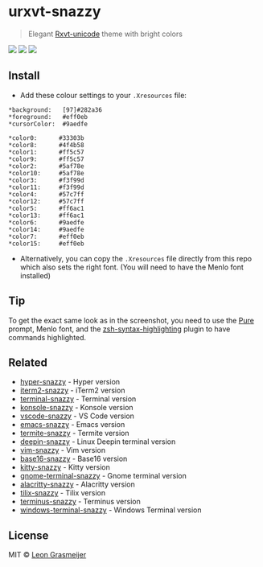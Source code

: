 # urxvt-snazzy

> Elegant [Rxvt-unicode](https://en.wikipedia.org/wiki/Rxvt-unicode) theme with bright colors

![](Screenshot.png)
![](Screenshot2.png)
![](Screenshot3.png)

## Install

- Add these colour settings to your `.Xresources` file:
```
*background:   [97]#282a36
*foreground:   #eff0eb
*cursorColor:  #9aedfe

*color0:      #33303b
*color8:      #4f4b58
*color1:      #ff5c57
*color9:      #ff5c57
*color2:      #5af78e
*color10:     #5af78e
*color3:      #f3f99d
*color11:     #f3f99d
*color4:      #57c7ff
*color12:     #57c7ff
*color5:      #ff6ac1
*color13:     #ff6ac1
*color6:      #9aedfe
*color14:     #9aedfe
*color7:      #eff0eb
*color15:     #eff0eb
```
- Alternatively, you can copy the `.Xresources` file directly from this repo which also sets the right font. (You will need to have the Menlo font installed)

## Tip

To get the exact same look as in the screenshot, you need to use the [Pure](https://github.com/sindresorhus/pure) prompt, Menlo font, and the [zsh-syntax-highlighting](https://github.com/zsh-users/zsh-syntax-highlighting) plugin to have commands highlighted.


## Related

- [hyper-snazzy](https://github.com/sindresorhus/hyper-snazzy) - Hyper version
- [iterm2-snazzy](https://github.com/sindresorhus/iterm2-snazzy) - iTerm2 version
- [terminal-snazzy](https://github.com/sindresorhus/terminal-snazzy) - Terminal version
- [konsole-snazzy](https://github.com/miedzinski/konsole-snazzy) - Konsole version
- [vscode-snazzy](https://github.com/Tyriar/vscode-snazzy) - VS Code version
- [emacs-snazzy](https://github.com/weijiangan/emacs-snazzy) - Emacs version
- [termite-snazzy](https://github.com/kbobrowski/termite-snazzy) - Termite version
- [deepin-snazzy](https://github.com/xxczaki/deepin-snazzy) - Linux Deepin terminal version
- [vim-snazzy](https://github.com/connorholyday/vim-snazzy) - Vim version
- [base16-snazzy](https://github.com/h404bi/base16-snazzy-scheme) - Base16 version
- [kitty-snazzy](https://github.com/connorholyday/kitty-snazzy) - Kitty version
- [gnome-terminal-snazzy](https://github.com/tobark/hyper-snazzy-gnome-terminal) - Gnome terminal version
- [alacritty-snazzy](https://github.com/alebelcor/alacritty-snazzy) - Alacritty version
- [tilix-snazzy](https://github.com/clrxbl/tilix-snazzy) - Tilix version
- [terminus-snazzy](https://github.com/ThibzR/terminus-snazzy) - Terminus version
- [windows-terminal-snazzy](https://github.com/Richienb/windows-terminal-snazzy) - Windows Terminal version


## License

MIT © [Leon Grasmeijer](mailto:leongrasmeijer@gmail.com)
